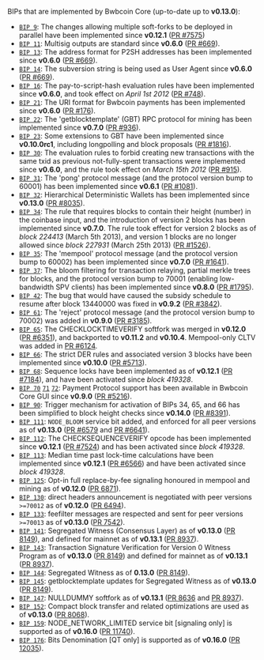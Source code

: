 BIPs that are implemented by Bwbcoin Core (up-to-date up to **v0.13.0**):

* [`BIP 9`](https://github.com/Bwbcoin/bips/blob/master/bip-0009.mediawiki): The changes allowing multiple soft-forks to be deployed in parallel have been implemented since **v0.12.1**  ([PR #7575](https://github.com/Bwbcoin/Bwbcoin/pull/7575))
* [`BIP 11`](https://github.com/Bwbcoin/bips/blob/master/bip-0011.mediawiki): Multisig outputs are standard since **v0.6.0** ([PR #669](https://github.com/Bwbcoin/Bwbcoin/pull/669)).
* [`BIP 13`](https://github.com/Bwbcoin/bips/blob/master/bip-0013.mediawiki): The address format for P2SH addresses has been implemented since **v0.6.0** ([PR #669](https://github.com/Bwbcoin/Bwbcoin/pull/669)).
* [`BIP 14`](https://github.com/Bwbcoin/bips/blob/master/bip-0014.mediawiki): The subversion string is being used as User Agent since **v0.6.0** ([PR #669](https://github.com/Bwbcoin/Bwbcoin/pull/669)).
* [`BIP 16`](https://github.com/Bwbcoin/bips/blob/master/bip-0016.mediawiki): The pay-to-script-hash evaluation rules have been implemented since **v0.6.0**, and took effect on *April 1st 2012* ([PR #748](https://github.com/Bwbcoin/Bwbcoin/pull/748)).
* [`BIP 21`](https://github.com/Bwbcoin/bips/blob/master/bip-0021.mediawiki): The URI format for Bwbcoin payments has been implemented since **v0.6.0** ([PR #176](https://github.com/Bwbcoin/Bwbcoin/pull/176)).
* [`BIP 22`](https://github.com/Bwbcoin/bips/blob/master/bip-0022.mediawiki): The 'getblocktemplate' (GBT) RPC protocol for mining has been implemented since **v0.7.0** ([PR #936](https://github.com/Bwbcoin/Bwbcoin/pull/936)).
* [`BIP 23`](https://github.com/Bwbcoin/bips/blob/master/bip-0023.mediawiki): Some extensions to GBT have been implemented since **v0.10.0rc1**, including longpolling and block proposals ([PR #1816](https://github.com/Bwbcoin/Bwbcoin/pull/1816)).
* [`BIP 30`](https://github.com/Bwbcoin/bips/blob/master/bip-0030.mediawiki): The evaluation rules to forbid creating new transactions with the same txid as previous not-fully-spent transactions were implemented since **v0.6.0**, and the rule took effect on *March 15th 2012* ([PR #915](https://github.com/Bwbcoin/Bwbcoin/pull/915)).
* [`BIP 31`](https://github.com/Bwbcoin/bips/blob/master/bip-0031.mediawiki): The 'pong' protocol message (and the protocol version bump to 60001) has been implemented since **v0.6.1** ([PR #1081](https://github.com/Bwbcoin/Bwbcoin/pull/1081)).
* [`BIP 32`](https://github.com/Bwbcoin/bips/blob/master/bip-0032.mediawiki): Hierarchical Deterministic Wallets has been implemented since **v0.13.0** ([PR #8035](https://github.com/Bwbcoin/Bwbcoin/pull/8035)).
* [`BIP 34`](https://github.com/Bwbcoin/bips/blob/master/bip-0034.mediawiki): The rule that requires blocks to contain their height (number) in the coinbase input, and the introduction of version 2 blocks has been implemented since **v0.7.0**. The rule took effect for version 2 blocks as of *block 224413* (March 5th 2013), and version 1 blocks are no longer allowed since *block 227931* (March 25th 2013) ([PR #1526](https://github.com/Bwbcoin/Bwbcoin/pull/1526)).
* [`BIP 35`](https://github.com/Bwbcoin/bips/blob/master/bip-0035.mediawiki): The 'mempool' protocol message (and the protocol version bump to 60002) has been implemented since **v0.7.0** ([PR #1641](https://github.com/Bwbcoin/Bwbcoin/pull/1641)).
* [`BIP 37`](https://github.com/Bwbcoin/bips/blob/master/bip-0037.mediawiki): The bloom filtering for transaction relaying, partial merkle trees for blocks, and the protocol version bump to 70001 (enabling low-bandwidth SPV clients) has been implemented since **v0.8.0** ([PR #1795](https://github.com/Bwbcoin/Bwbcoin/pull/1795)).
* [`BIP 42`](https://github.com/Bwbcoin/bips/blob/master/bip-0042.mediawiki): The bug that would have caused the subsidy schedule to resume after block 13440000 was fixed in **v0.9.2** ([PR #3842](https://github.com/Bwbcoin/Bwbcoin/pull/3842)).
* [`BIP 61`](https://github.com/Bwbcoin/bips/blob/master/bip-0061.mediawiki): The 'reject' protocol message (and the protocol version bump to 70002) was added in **v0.9.0** ([PR #3185](https://github.com/Bwbcoin/Bwbcoin/pull/3185)).
* [`BIP 65`](https://github.com/Bwbcoin/bips/blob/master/bip-0065.mediawiki): The CHECKLOCKTIMEVERIFY softfork was merged in **v0.12.0** ([PR #6351](https://github.com/Bwbcoin/Bwbcoin/pull/6351)), and backported to **v0.11.2** and **v0.10.4**. Mempool-only CLTV was added in [PR #6124](https://github.com/Bwbcoin/Bwbcoin/pull/6124).
* [`BIP 66`](https://github.com/Bwbcoin/bips/blob/master/bip-0066.mediawiki): The strict DER rules and associated version 3 blocks have been implemented since **v0.10.0** ([PR #5713](https://github.com/Bwbcoin/Bwbcoin/pull/5713)).
* [`BIP 68`](https://github.com/Bwbcoin/bips/blob/master/bip-0068.mediawiki): Sequence locks have been implemented as of **v0.12.1**  ([PR #7184](https://github.com/Bwbcoin/Bwbcoin/pull/7184)), and have been activated since *block 419328*.
* [`BIP 70`](https://github.com/Bwbcoin/bips/blob/master/bip-0070.mediawiki) [`71`](https://github.com/Bwbcoin/bips/blob/master/bip-0071.mediawiki) [`72`](https://github.com/Bwbcoin/bips/blob/master/bip-0072.mediawiki): Payment Protocol support has been available in Bwbcoin Core GUI since **v0.9.0** ([PR #5216](https://github.com/Bwbcoin/Bwbcoin/pull/5216)).
* [`BIP 90`](https://github.com/Bwbcoin/bips/blob/master/bip-0090.mediawiki): Trigger mechanism for activation of BIPs 34, 65, and 66 has been simplified to block height checks since **v0.14.0** ([PR #8391](https://github.com/Bwbcoin/Bwbcoin/pull/8391)).
* [`BIP 111`](https://github.com/Bwbcoin/bips/blob/master/bip-0111.mediawiki): `NODE_BLOOM` service bit added, and enforced for all peer versions as of **v0.13.0** ([PR #6579](https://github.com/Bwbcoin/Bwbcoin/pull/6579) and [PR #6641](https://github.com/Bwbcoin/Bwbcoin/pull/6641)).
* [`BIP 112`](https://github.com/Bwbcoin/bips/blob/master/bip-0112.mediawiki): The CHECKSEQUENCEVERIFY opcode has been implemented since **v0.12.1** ([PR #7524](https://github.com/Bwbcoin/Bwbcoin/pull/7524)) and has been activated since *block 419328*.
* [`BIP 113`](https://github.com/Bwbcoin/bips/blob/master/bip-0113.mediawiki): Median time past lock-time calculations have been implemented since **v0.12.1** ([PR #6566](https://github.com/Bwbcoin/Bwbcoin/pull/6566)) and have been activated since *block 419328*.
* [`BIP 125`](https://github.com/Bwbcoin/bips/blob/master/bip-0125.mediawiki): Opt-in full replace-by-fee signaling honoured in mempool and mining as of **v0.12.0** ([PR 6871](https://github.com/Bwbcoin/Bwbcoin/pull/6871)).
* [`BIP 130`](https://github.com/Bwbcoin/bips/blob/master/bip-0130.mediawiki): direct headers announcement is negotiated with peer versions `>=70012` as of **v0.12.0** ([PR 6494](https://github.com/Bwbcoin/Bwbcoin/pull/6494)).
* [`BIP 133`](https://github.com/Bwbcoin/bips/blob/master/bip-0133.mediawiki): feefilter messages are respected and sent for peer versions `>=70013` as of **v0.13.0** ([PR 7542](https://github.com/Bwbcoin/Bwbcoin/pull/7542)).
* [`BIP 141`](https://github.com/Bwbcoin/bips/blob/master/bip-0141.mediawiki): Segregated Witness (Consensus Layer) as of **v0.13.0** ([PR 8149](https://github.com/Bwbcoin/Bwbcoin/pull/8149)), and defined for mainnet as of **v0.13.1** ([PR 8937](https://github.com/Bwbcoin/Bwbcoin/pull/8937)).
* [`BIP 143`](https://github.com/Bwbcoin/bips/blob/master/bip-0143.mediawiki): Transaction Signature Verification for Version 0 Witness Program as of **v0.13.0** ([PR 8149](https://github.com/Bwbcoin/Bwbcoin/pull/8149)) and defined for mainnet as of **v0.13.1** ([PR 8937](https://github.com/Bwbcoin/Bwbcoin/pull/8937)).
* [`BIP 144`](https://github.com/Bwbcoin/bips/blob/master/bip-0144.mediawiki): Segregated Witness as of **0.13.0** ([PR 8149](https://github.com/Bwbcoin/Bwbcoin/pull/8149)).
* [`BIP 145`](https://github.com/Bwbcoin/bips/blob/master/bip-0145.mediawiki): getblocktemplate updates for Segregated Witness as of **v0.13.0** ([PR 8149](https://github.com/Bwbcoin/Bwbcoin/pull/8149)).
* [`BIP 147`](https://github.com/Bwbcoin/bips/blob/master/bip-0147.mediawiki): NULLDUMMY softfork as of **v0.13.1** ([PR 8636](https://github.com/Bwbcoin/Bwbcoin/pull/8636) and [PR 8937](https://github.com/Bwbcoin/Bwbcoin/pull/8937)).
* [`BIP 152`](https://github.com/Bwbcoin/bips/blob/master/bip-0152.mediawiki): Compact block transfer and related optimizations are used as of **v0.13.0** ([PR 8068](https://github.com/Bwbcoin/Bwbcoin/pull/8068)).
* [`BIP 159`](https://github.com/Bwbcoin/bips/blob/master/bip-0159.mediawiki): NODE_NETWORK_LIMITED service bit [signaling only] is supported as of **v0.16.0** ([PR 11740](https://github.com/Bwbcoin/Bwbcoin/pull/11740)).
* [`BIP 176`](https://github.com/Bwbcoin/bips/blob/master/bip-0176.mediawiki): Bits Denomination [QT only] is supported as of **v0.16.0** ([PR 12035](https://github.com/Bwbcoin/Bwbcoin/pull/12035)).
